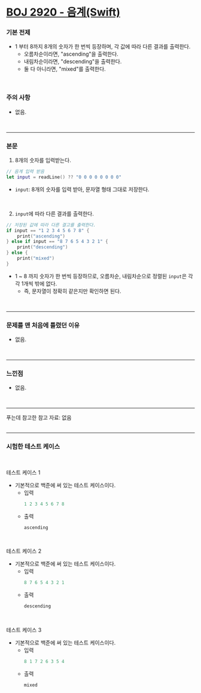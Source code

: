 # [BOJ 2920 - 음계(Swift)](https://www.acmicpc.net/problem/2920)

### 기본 전제<br/>
 - 1 부터 8까지 8개의 숫자가 한 번씩 등장하며, 각 값에 따라 다른 결과를 출력한다.<br/>
    - 오름차순이라면, "ascending"을 출력한다.<br/>
    - 내림차순이라면, "descending"을 출력한다.<br/>
    - 둘 다 아니라면, "mixed"를 출력한다.<br/>
<br/>

### 주의 사항<br/>
 - 없음.
<br/>

---
### 본문<br/>

1. 8개의 숫자를 입력받는다.<br/>
```Swift
// 음계 입력 받음
let input = readLine() ?? "0 0 0 0 0 0 0 0"
```
 - `input`: 8개의 숫자를 입력 받아, 문자열 형태 그대로 저장한다.<br/>
 <br/>

2. `input`에 따라 다른 결과를 출력한다.<br/>
```Swift
// 저장된 값에 따라 다른 결고를 출력한다.
if input == "1 2 3 4 5 6 7 8" {
    print("ascending")
} else if input == "8 7 6 5 4 3 2 1" {
    print("descending")
} else {
    print("mixed")
}
```
 - 1 ~ 8 까지 숫자가 한 번씩 등장하므로, 오름차순, 내림차순으로 정렬된 `input`은 각각 1개씩 밖에 없다.<br/>
    - 즉, 문자열이 정확히 같은지만 확인하면 된다.<br/>
<br/>

---
### 문제를 맨 처음에 틀렸던 이유<br/>
- 없음.<br/>
<br/>

---
### 느낀점<br/>
- 없음.<br/>
<br/>

--- 
푸는데 참고한 참고 자료: 없음<br/>
<br/>

---
### 시험한 테스트 케이스
<br/>

테스트 케이스 1<br/>
- 기본적으로 백준에 써 있는 테스트 케이스이다.<br/>
    - 입력
        ```Swift
        1 2 3 4 5 6 7 8
        ```
    - 출력
        ```Swift
        ascending
        ```
<br/>

테스트 케이스 2<br/>
- 기본적으로 백준에 써 있는 테스트 케이스이다.<br/>
    - 입력
        ```Swift
        8 7 6 5 4 3 2 1
        ```
    - 출력
        ```Swift
        descending
        ```
<br/>

테스트 케이스 3<br/>
- 기본적으로 백준에 써 있는 테스트 케이스이다.<br/>
    - 입력
        ```Swift
        8 1 7 2 6 3 5 4
        ```
    - 출력
        ```Swift
        mixed
        ```
<br/>

